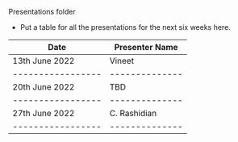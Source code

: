 Presentations folder
* Put a table for all the presentations for the next six weeks here.

Date               | Presenter Name | 
-----------------  | -------------- |  
13th June 2022     | Vineet         | 
-----------------  | -------------- |  
20th June 2022     | TBD            | 
-----------------  | -------------- |  
27th June 2022     | C. Rashidian   | 
-----------------  | -------------- |  
